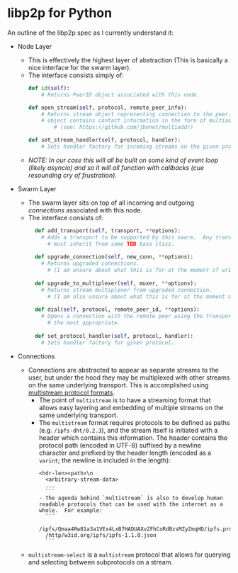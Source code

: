 libp2p for Python
=================

An outline of the libp2p spec as I currently understand it:

- Node Layer
    - This is effectively the highest layer of abstraction (This is basically a nice interface for the swarm layer).
    - The interface consists simply of:
      ```python
      def id(self):
          # Returns PeerID object associated with this node.
  
      def open_stream(self, protocol, remote_peer_info):
          # Returns stream object representing connection to the peer.  The remote_peer_info
          # object contains contact information in the form of multiaddresses.
              # (see: https://github.com/jbenet/multiaddr) 
  
      def set_stream_handler(self, protocol, handler):
          # Sets handler factory for incoming streams on the given protocol.
      ```
    - *NOTE: In our case this will all be built on some kind of event loop (likely asyncio) and so it will all function with callbacks (cue resounding cry of frustration).*

- Swarm Layer
    - The swarm layer sits on top of all incoming and outgoing *connections* associated with this node.
    - The interface consists of:
      ```python
        def add_transport(self, transport, **options):
          # Adds a transport to be supported by this swarm.  Any transport implementations
            # must inherit from some TBD base class.
            
        def upgrade_connection(self, new_conn, **options):
          # Returns upgraded connections.
            # (I am unsure about what this is for at the moment of writing this.)
            
        def upgrade_to_multiplexer(self, muxer, **options):
          # Returns stream multiplexer from upgraded connection.
            # (I am also unsure about what this is for at the moment of writing this.)
            
        def dial(self, protocol, remote_peer_id, **options):
          # Opens a connection with the remote peer using the transport determined to be
            # the most appropriate.
            
        def set_protocol_handler(self, protocol, handler):
          # Sets handler factory for given protocol.
        ```

- Connections
    - Connections are abstracted to appear as separate streams to the user, but under the hood they may be multiplexed with other streams on the same underlying transport.  This is accomplished using [multistream protocol formats](https://github.com/jbenet/multistream).
        - The point of `multistream` is to have a streaming format that allows easy layering and embedding of multiple streams on the same underlying transport.
      - The `multistream` format requires protocols to be defined as paths (e.g. `/ipfs-dht/0.2.3`), and the stream itself is initiated with a header which contains this information.  The header contains the protocol path (encoded in UTF-8) suffixed by a newline character and prefixed by the header length (encoded as a `varint`; the newline is included in the length):
          ```
          <hdr-len><path>\n
            <arbitrary-stream-data>
            ...
            ```
        - The agenda behind `multistream` is also to develop human readable protocols that can be used with the internet as a whole.  For example:
            ```
            /ipfs/Qmaa4Rw81a3a1VEx4LxB7HADUAXvZFhCoRdBzsMZyZmqHD/ipfs.protocol
            /http/w3id.org/ipfs/ipfs-1.1.0.json
            ```
    - `multistream-select` is a `multistream` protocol that allows for querying and selecting between subprotocols on a stream.
